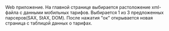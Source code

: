 Web приложение.
На главной странице выбирается растоложение xml-файла с данными мобильных тарифов.
Выбирается 1 из 3 предложенных парсеров(SAX, StAX, DOM). 
После нажатия "ок" открывается новая страница с таблицой данных о тарифах.
